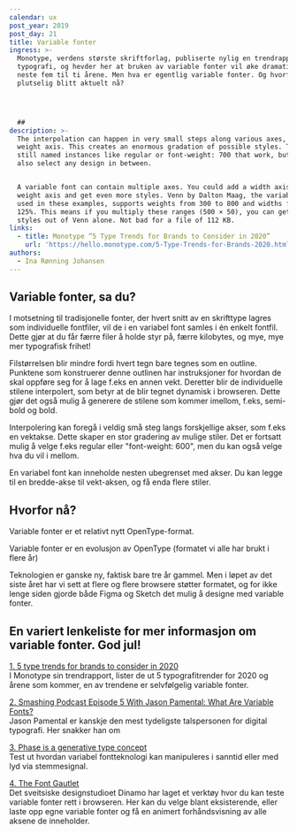 ```yaml
---
calendar: ux
post_year: 2019
post_day: 21
title: Variable fonter
ingress: >-
  Monotype, verdens største skriftforlag, publiserte nylig en trendrapport om
  typografi, og hevder her at bruken av variable fonter vil øke dramatisk de
  neste fem til ti årene. Men hva er egentlig variable fonter. Og hvorfor er det
  plutselig blitt aktuelt nå?




  ##
description: >-
  The interpolation can happen in very small steps along various axes, like on a
  weight axis. This creates an enormous gradation of possible styles. There are
  still named instances like regular or font-weight: 700 that work, but you can
  also select any design in between.


  A variable font can contain multiple axes. You could add a width axis to your
  weight axis and get even more styles. Venn by Dalton Maag, the variable font
  used in these examples, supports weights from 300 to 800 and widths from 75 to
  125%. This means if you multiply these ranges (500 × 50), you can get 25,000
  styles out of Venn alone. Not bad for a file of 112 KB.
links:
  - title: Monotype “5 Type Trends for Brands to Consider in 2020”
    url: 'https://hello.monotype.com/5-Type-Trends-for-Brands-2020.html'
authors:
  - Ina Rønning Johansen
---
```

## Variable fonter, sa du?

I motsetning til tradisjonelle fonter, der hvert snitt av en skrifttype lagres som individuelle fontfiler, vil de i en variabel font samles i én enkelt fontfil. Dette gjør at du får færre filer å holde styr på, færre kilobytes, og mye, mye mer typografisk frihet!

Filstørrelsen blir mindre fordi hvert tegn bare tegnes som en outline. Punktene som konstruerer denne outlinen har instruksjoner for hvordan de skal oppføre seg for å lage f.eks en annen vekt. Deretter blir de individuelle stilene interpolert, som betyr at de blir tegnet dynamisk i browseren. Dette gjør det også mulig å generere de stilene som kommer imellom, f.eks, semi-bold og bold.

Interpolering kan foregå i veldig små steg langs forskjellige akser, som f.eks en vektakse. Dette skaper en stor gradering av mulige stiler. Det er fortsatt mulig å velge f.eks regular eller "font-weight: 600", men du kan også velge hva du vil i mellom. 

En variabel font kan inneholde nesten ubegrenset med akser. Du kan legge til en bredde-akse til vekt-aksen, og få enda flere stiler. 



## Hvorfor nå?

Variable fonter er et relativt nytt OpenType-format.

Variable fonter er en evolusjon av OpenType (formatet vi alle har brukt i flere år) 

Teknologien er ganske ny, faktisk bare tre år gammel. Men i løpet av det siste året har vi sett at flere og flere browsere støtter formatet, og for ikke lenge siden gjorde både Figma og Sketch det mulig å designe med variable fonter.



## En variert lenkeliste for mer informasjon om variable fonter. God jul! 

[1. 5 type trends for brands to consider in 2020](https://hello.monotype.com/5-Type-Trends-for-Brands-2020.html)\
I Monotype sin trendrapport, lister de ut 5 typografitrender for 2020 og årene som kommer, en av trendene er selvfølgelig variable fonter.

[2. Smashing Podcast Episode 5 With Jason Pamental: What Are Variable Fonts?](https://share.transistor.fm/s/a800792e)\
Jason Pamental er kanskje den mest tydeligste talspersonen for digital typografi. Her snakker han om 

[3. Phase is a generative type concept](https://www.eliashanzer.com/phase/)\
Test ut hvordan variabel fontteknologi kan manipuleres i sanntid eller med lyd via stemmesignal.

[4. The Font Gautlet](https://dinamodarkroom.com/gauntlet/)\
Det sveitsiske designstudioet Dinamo har laget et verktøy hvor du kan teste variable fonter rett i browseren. Her kan du velge blant eksisterende, eller laste opp egne variable fonter og få en animert forhåndsvisning av alle aksene de inneholder.
